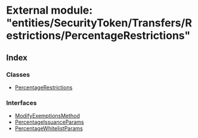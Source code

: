 # External module: "entities/SecurityToken/Transfers/Restrictions/PercentageRestrictions"

## Index

### Classes

* [PercentageRestrictions](../classes/_entities_securitytoken_transfers_restrictions_percentagerestrictions_.percentagerestrictions.md)

### Interfaces

* [ModifyExemptionsMethod](../interfaces/_entities_securitytoken_transfers_restrictions_percentagerestrictions_.modifyexemptionsmethod.md)
* [PercentageIssuanceParams](../interfaces/_entities_securitytoken_transfers_restrictions_percentagerestrictions_.percentageissuanceparams.md)
* [PercentageWhitelistParams](../interfaces/_entities_securitytoken_transfers_restrictions_percentagerestrictions_.percentagewhitelistparams.md)
